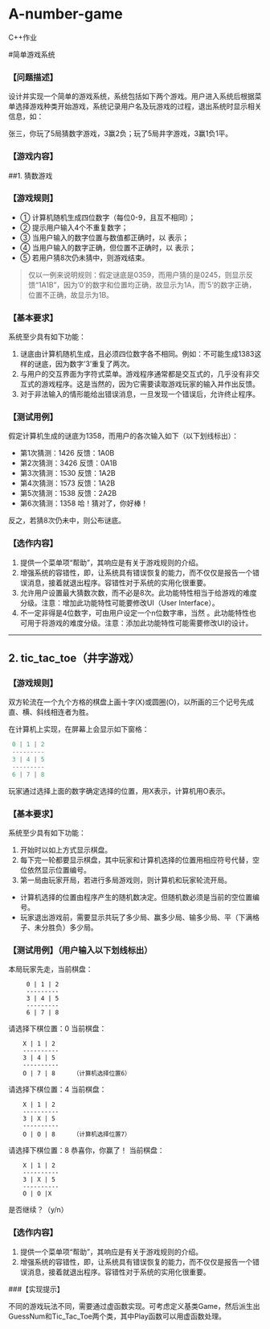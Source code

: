 ﻿# A-number-game


C++作业


#简单游戏系统


### 【问题描述】


设计并实现一个简单的游戏系统，系统包括如下两个游戏。用户进入系统后根据菜单选择游戏种类开始游戏，系统记录用户名及玩游戏的过程，退出系统时显示相关信息，如：


张三，你玩了5局猜数字游戏，3赢2负；玩了5局井字游戏，3赢1负1平。
### 【游戏内容】
##1. 猜数游戏
### 【游戏规则】


* ① 计算机随机生成四位数字（每位0-9，且互不相同）；
* ② 提示用户输入4个不重复数字；
* ③ 当用户输入的数字位置与数值都正确时，以 表示；
* ④ 当用户输入的数字正确，但位置不正确时，以 表示；
* ⑤ 若用户猜8次仍未猜中，则游戏结束。


> 仅以一例来说明规则：假定谜底是0359，而用户猜的是0245，则显示反馈“1A1B”，因为’0’的数字和位置均正确，故显示为1A，而’5’的数字正确，位置不正确，故显示为1B。


### 【基本要求】


系统至少具有如下功能：


1. 谜底由计算机随机生成，且必须四位数字各不相同。例如：不可能生成1383这样的谜底，因为数字’3’重复了两次。
2. 与用户的交互界面为字符式菜单。游戏程序通常都是交互式的，几乎没有非交互式的游戏程序。这是当然的，因为它需要读取游戏玩家的输入并作出反馈。
3. 对于非法输入的情形能给出错误消息，一旦发现一个错误后，允许终止程序。


### 【测试用例】


假定计算机生成的谜底为1358，而用户的各次输入如下（以下划线标出）：


* 第1次猜测：1426
反馈：1A0B
* 第2次猜测：3426
反馈：0A1B
* 第3次猜测：1530
反馈：1A2B
* 第4次猜测：1573
反馈：1A2B
* 第5次猜测：1538
反馈：2A2B
* 第6次猜测：1358
哈！猜对了，你好棒！


反之，若猜8次仍未中，则公布谜底。 


### 【选作内容】


1. 提供一个菜单项“帮助”，其响应是有关于游戏规则的介绍。
2. 增强系统的容错性，即，让系统具有错误恢复的能力，而不仅仅是报告一个错误消息，接着就退出程序。容错性对于系统的实用化很重要。
3. 允许用户设置最大猜数次数，而不必是8次。此功能特性相当于给游戏的难度分级。注意：增加此功能特性可能要修改UI（User Interface）。
4. 不一定非得是4位数字，可由用户设定一个n位数字串，当然 。此功能特性也可用于将游戏的难度分级。注意：添加此功能特性可能需要修改UI的设计。


***  
## 2.  tic_tac_toe（井字游戏）


### 【游戏规则】


双方轮流在一个九个方格的棋盘上画十字(X)或圆圈(O)，以所画的三个记号先成直、横、斜线相连者为胜。


在计算机上实现，在屏幕上会显示如下窗格：
 ```javascript
  0 | 1 | 2
  ---------
  3 | 4 | 5
  ---------
  6 | 7 | 8 
```


玩家通过选择上面的数字确定选择的位置，用X表示，计算机用O表示。


### 【基本要求】


系统至少具有如下功能：


1. 开始时以如上方式显示棋盘。
2. 每下完一轮都要显示棋盘，其中玩家和计算机选择的位置用相应符号代替，空位依然显示位置编号。
3. 第一局由玩家开局，若进行多局游戏则，则计算机和玩家轮流开局。
*  计算机选择的位置由程序产生的随机数决定。但随机数必须是当前的空位置编号。
*  玩家退出游戏前，需要显示共玩了多少局、赢多少局、输多少局、平（下满格子、未分胜负）多少局。


### 【测试用例】（用户输入以下划线标出）


本局玩家先走，当前棋盘：

```
     0 | 1 | 2
     ---------
     3 | 4 | 5
     ---------
     6 | 7 | 8
```  

 请选择下棋位置：0
当前棋盘：

```
    X | 1 | 2
    ----------
    3 | 4 | 5
    ----------
    O | 7 | 8     （计算机选择位置6）
```

请选择下棋位置：4
当前棋盘：

```
    X | 1 | 2
    ----------
    3 | X | 5
    ----------
    O | O | 8     （计算机选择位置7）
```

请选择下棋位置：8
恭喜你，你赢了！
当前棋盘：

```
    X | 1 | 2
    ----------
    3 | X | 5
    ----------
    O | O |X
```

  
是否继续？（y/n）



### 【选作内容】



1. 提供一个菜单项“帮助”，其响应是有关于游戏规则的介绍。
2. 增强系统的容错性，即，让系统具有错误恢复的能力，而不仅仅是报告一个错误消息，接着就退出程序。容错性对于系统的实用化很重要。


###【实现提示】


不同的游戏玩法不同，需要通过虚函数实现。可考虑定义基类Game，然后派生出GuessNum和Tic_Tac_Toe两个类，其中Play函数可以用虚函数处理。